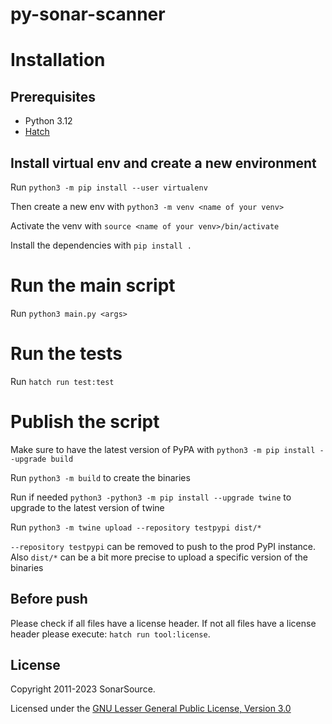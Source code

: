 # py-sonar-scanner

# Installation 
## Prerequisites

 - Python 3.12
 - [Hatch](https://hatch.pypa.io/latest/install/)

## Install virtual env and create a new environment

Run `python3 -m pip install --user virtualenv`

Then create a new env with `python3 -m venv <name of your venv>`

Activate the venv with `source <name of your venv>/bin/activate`

Install the dependencies with `pip install .`

# Run the main script

Run `python3 main.py <args>`

# Run the tests

Run `hatch run test:test`


# Publish the script

Make sure to have the latest version of PyPA with `python3 -m pip install --upgrade build`

Run `python3 -m build` to create the binaries

Run if needed `python3 -python3 -m pip install --upgrade twine` to upgrade to the latest version of twine

Run `python3 -m twine upload --repository testpypi dist/*` 

`--repository testpypi` can be removed to push to the prod PyPI instance.
Also `dist/*` can be a bit more precise to upload a specific version of the binaries

## Before push

Please check if all files have a license header.
If not all files have a license header please execute: `hatch run tool:license`.

## License

Copyright 2011-2023 SonarSource.

Licensed under the [GNU Lesser General Public License, Version 3.0](http://www.gnu.org/licenses/lgpl.txt)
